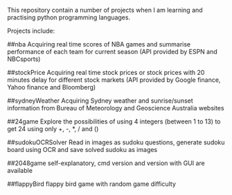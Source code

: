 This repository contain a number of projects when I am learning and practising python programming languages.

Projects include:

##nba
Acquiring real time scores of NBA games and summarise performance of each team for current season
(API provided by ESPN and NBCsports)

##stockPrice
Acquiring real time stock prices or stock prices with 20 minutes delay for different stock markets
(API provided by Google finance, Yahoo finance and Bloomberg)

##sydneyWeather
Acquiring Sydney weather and sunrise/sunset information from Bureau of Meteorology and Geoscience Australia websites

##24game
Explore the possibilities of using 4 integers (between 1 to 13) to get 24 using only +, -, *, / and ()

##sudokuOCRSolver
Read in images as sudoku questions, generate sudoku board using OCR and save solved sudoku as images

##2048game
self-explanatory, cmd version and version with GUI are available

##flappyBird
flappy bird game with random game difficulty